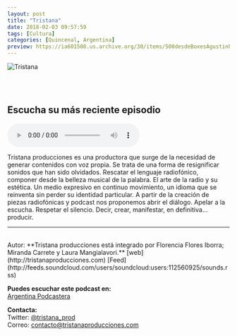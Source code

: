 ```yaml
---
layout: post
title: "Tristana"
date: 2018-02-03 09:57:59
tags: [Cultura]
categories: [Quincenal, Argentina]
preview: https://ia601508.us.archive.org/30/items/500desdeBoxesAgustinPalmeiro/Logo_tristana_producciones_300-TristanaProducciones.jpg
---
```


![Tristana](https://ia601508.us.archive.org/30/items/500desdeBoxesAgustinPalmeiro/Logo_tristana_producciones_500-TristanaProducciones.jpg)

<br/>
<br/>

## Escucha su más reciente episodio

<!--reproductor-feed=http://feeds.soundcloud.com/users/soundcloud:users:112560925/sounds.rss-->
<!--reproductor-start-->
<audio id="audio" preload="auto" controls="" src="http://www.podtrac.com/pts/redirect.mp3/feeds.soundcloud.com/stream/518559792-tristanaproducciones-en-corea-del-norte-de.mp3"></audio>
<!--reproductor-end-->

Tristana producciones es una productora que surge de la necesidad de generar contenidos con voz propia. Se trata de una forma de resignificar sonidos que han sido olvidados. Rescatar el lenguaje radiofónico, componer desde la belleza musical de la palabra. El arte de la radio y su estética. Un medio expresivo en continuo movimiento, un idioma que se reinventa sin perder su identidad particular. A partir de la creación de piezas radiofónicas y podcast nos proponemos abrir el diálogo. Apelar a la escucha. Respetar el silencio. Decir, crear, manifestar, en definitiva... producir.  

_ _ _
<br>
Autor: **Tristana producciones está integrado por Florencia Flores Iborra; Miranda Carrete y Laura Mangialavori.**
[web](http://tristanaproducciones.com)  
[Feed](http://feeds.soundcloud.com/users/soundcloud:users:112560925/sounds.rss)  


**Puedes escuchar este podcast en:**  
[Argentina Podcastera](http://www.argentinapodcastera.com.ar/)  


**Contacta:**  
Twitter: [@tristana_prod](https://twitter.com/tristana_prod)  
Correo: [contacto@tristanaproducciones.com](mailto:contacto@tristanaproducciones.com)  
